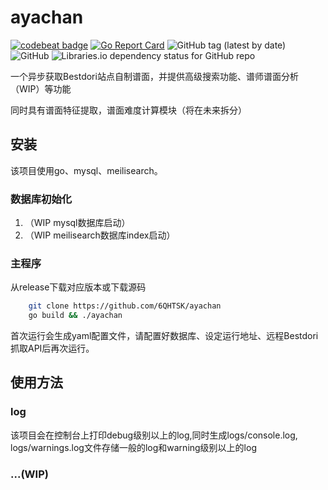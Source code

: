# ayachan

[![codebeat badge](https://codebeat.co/badges/3482bd1e-45d7-4e83-af70-3f1ccb874fcd)](https://codebeat.co/projects/github-com-6qhtsk-ayachan-development)
[![Go Report Card](https://goreportcard.com/badge/github.com/6QHTSK/ayachan)](https://goreportcard.com/report/github.com/6QHTSK/ayachan)
![GitHub tag (latest by date)](https://img.shields.io/github/v/tag/6QHTSK/ayachan)
![GitHub](https://img.shields.io/github/license/6QHTSK/ayachan)
![Libraries.io dependency status for GitHub repo](https://img.shields.io/librariesio/github/6QHTSK/ayachan)

一个异步获取Bestdori站点自制谱面，并提供高级搜索功能、谱师谱面分析（WIP）等功能

同时具有谱面特征提取，谱面难度计算模块（将在未来拆分）

## 安装

该项目使用go、mysql、meilisearch。

### 数据库初始化

1. （WIP mysql数据库启动）
2. （WIP meilisearch数据库index启动）

### 主程序

从release下载对应版本或下载源码

```bash
    git clone https://github.com/6QHTSK/ayachan
    go build && ./ayachan
```

首次运行会生成yaml配置文件，请配置好数据库、设定运行地址、远程Bestdori抓取API后再次运行。

## 使用方法

### log

该项目会在控制台上打印debug级别以上的log,同时生成logs/console.log, logs/warnings.log文件存储一般的log和warning级别以上的log

### ...(WIP)

